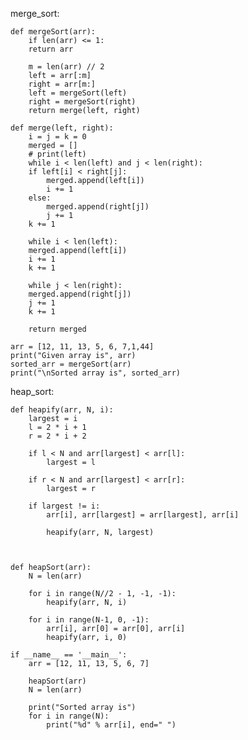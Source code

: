 merge_sort:
	
	def mergeSort(arr):
	    if len(arr) <= 1:
		return arr
	
	    m = len(arr) // 2
	    left = arr[:m]
	    right = arr[m:]
	    left = mergeSort(left)
	    right = mergeSort(right)
	    return merge(left, right)
	
	def merge(left, right):
	    i = j = k = 0
	    merged = []
	    # print(left)
	    while i < len(left) and j < len(right):
		if left[i] < right[j]:
		    merged.append(left[i])
		    i += 1
		else:
		    merged.append(right[j])
		    j += 1
		k += 1
	
	    while i < len(left):
		merged.append(left[i])
		i += 1
		k += 1
	
	    while j < len(right):
		merged.append(right[j])
		j += 1
		k += 1
	
	    return merged
	
	arr = [12, 11, 13, 5, 6, 7,1,44]
	print("Given array is", arr)
	sorted_arr = mergeSort(arr)
	print("\nSorted array is", sorted_arr)
	
heap_sort:
	
	
	def heapify(arr, N, i):
		largest = i 
		l = 2 * i + 1	 
		r = 2 * i + 2	
	
		if l < N and arr[largest] < arr[l]:
			largest = l
	
		if r < N and arr[largest] < arr[r]:
			largest = r
	
		if largest != i:
			arr[i], arr[largest] = arr[largest], arr[i] 
	
			heapify(arr, N, largest)
	
	
	
	def heapSort(arr):
		N = len(arr)
		
		for i in range(N//2 - 1, -1, -1):
			heapify(arr, N, i)
	
		for i in range(N-1, 0, -1):
			arr[i], arr[0] = arr[0], arr[i]
			heapify(arr, i, 0)
	
	if __name__ == '__main__':
		arr = [12, 11, 13, 5, 6, 7]
	
		heapSort(arr)
		N = len(arr)
	
		print("Sorted array is")
		for i in range(N):
			print("%d" % arr[i], end=" ")
